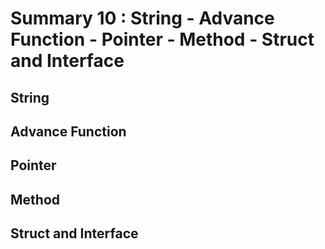 # Summary 10 : String - Advance Function - Pointer - Method - Struct and Interface
## String 
## Advance Function 
## Pointer
## Method 
## Struct and Interface
